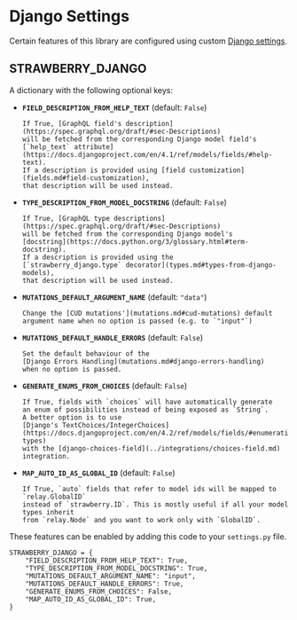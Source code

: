 # Django Settings

Certain features of this library are configured using custom
[Django settings](https://docs.djangoproject.com/en/4.2/topics/settings/).

## STRAWBERRY_DJANGO

A dictionary with the following optional keys:

- **`FIELD_DESCRIPTION_FROM_HELP_TEXT`** (default: `False`)

      If True, [GraphQL field's description](https://spec.graphql.org/draft/#sec-Descriptions)
      will be fetched from the corresponding Django model field's
      [`help_text` attribute](https://docs.djangoproject.com/en/4.1/ref/models/fields/#help-text).
      If a description is provided using [field customization](fields.md#field-customization),
      that description will be used instead.

- **`TYPE_DESCRIPTION_FROM_MODEL_DOCSTRING`** (default: `False`)

      If True, [GraphQL type descriptions](https://spec.graphql.org/draft/#sec-Descriptions)
      will be fetched from the corresponding Django model's
      [docstring](https://docs.python.org/3/glossary.html#term-docstring).
      If a description is provided using the
      [`strawberry_django.type` decorator](types.md#types-from-django-models),
      that description will be used instead.

- **`MUTATIONS_DEFAULT_ARGUMENT_NAME`** (default: `"data"`)

      Change the [CUD mutations'](mutations.md#cud-mutations) default
      argument name when no option is passed (e.g. to `"input"`)

- **`MUTATIONS_DEFAULT_HANDLE_ERRORS`** (default: `False`)

      Set the default behaviour of the
      [Django Errors Handling](mutations.md#django-errors-handling)
      when no option is passed.

- **`GENERATE_ENUMS_FROM_CHOICES`** (default: `False`)

      If True, fields with `choices` will have automatically generate
      an enum of possibilities instead of being exposed as `String`.
      A better option is to use
      [Django's TextChoices/IntegerChoices](https://docs.djangoproject.com/en/4.2/ref/models/fields/#enumeration-types)
      with the [django-choices-field](../integrations/choices-field.md) integration.

- **`MAP_AUTO_ID_AS_GLOBAL_ID`** (default: `False`)

      If True, `auto` fields that refer to model ids will be mapped to `relay.GlobalID`
      instead of `strawberry.ID`. This is mostly useful if all your model types inherit
      from `relay.Node` and you want to work only with `GlobalID`.

These features can be enabled by adding this code to your `settings.py` file.

```{.python title=settings.py}
STRAWBERRY_DJANGO = {
    "FIELD_DESCRIPTION_FROM_HELP_TEXT": True,
    "TYPE_DESCRIPTION_FROM_MODEL_DOCSTRING": True,
    "MUTATIONS_DEFAULT_ARGUMENT_NAME": "input",
    "MUTATIONS_DEFAULT_HANDLE_ERRORS": True,
    "GENERATE_ENUMS_FROM_CHOICES": False,
    "MAP_AUTO_ID_AS_GLOBAL_ID": True,
}
```
